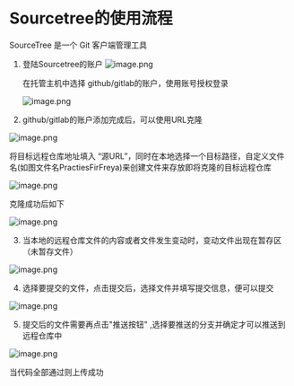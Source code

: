 
# Sourcetree的使用流程

SourceTree 是一个 Git 客户端管理工具

1. 登陆Sourcetree的账户
   ![image.png](https://upload-images.jianshu.io/upload_images/29476859-4b35ee234e61ea66.png?imageMogr2/auto-orient/strip%7CimageView2/2/w/1240)

   在托管主机中选择 github/gitlab的账户，使用账号授权登录

   ![image.png](https://upload-images.jianshu.io/upload_images/29476859-c5b82b609a741115.png?imageMogr2/auto-orient/strip%7CimageView2/2/w/1240)

2. github/gitlab的账户添加完成后，可以使用URL克隆


![image.png](https://upload-images.jianshu.io/upload_images/29476859-3b6eabe3c7fbb436.png?imageMogr2/auto-orient/strip%7CimageView2/2/w/1240)

  将目标远程仓库地址填入 “源URL”，同时在本地选择一个目标路径，自定义文件名(如图文件名PractiesFirFreya)来创建文件来存放即将克隆的目标远程仓库
  
![image.png](https://upload-images.jianshu.io/upload_images/29476859-9fd857e854618666.png?imageMogr2/auto-orient/strip%7CimageView2/2/w/1240)

   克隆成功后如下

![image.png](https://upload-images.jianshu.io/upload_images/29476859-337f06506bdde36b.png?imageMogr2/auto-orient/strip%7CimageView2/2/w/1240)

3. 当本地的远程仓库文件的内容或者文件发生变动时，变动文件出现在暂存区（未暂存文件）

![image.png](https://upload-images.jianshu.io/upload_images/29476859-ee9ed92c356b1474.png?imageMogr2/auto-orient/strip%7CimageView2/2/w/1240)

4. 选择要提交的文件，点击提交后，选择文件并填写提交信息，便可以提交

![image.png](https://upload-images.jianshu.io/upload_images/29476859-9ecfa9ba2e94dc59.png?imageMogr2/auto-orient/strip%7CimageView2/2/w/1240)

5. 提交后的文件需要再点击"推送按钮" ,选择要推送的分支并确定才可以推送到远程仓库中

![image.png](https://upload-images.jianshu.io/upload_images/29476859-58e9c31fac38f0ed.png?imageMogr2/auto-orient/strip%7CimageView2/2/w/1240)

当代码全部通过则上传成功
